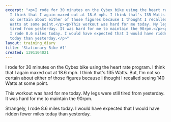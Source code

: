 ```yaml
---
excerpt: "<p>I rode for 30 minutes on the Cybex bike using the heart rate program.
  I think that I again maxed out at 18.6 mph. I think that's 135 Watts. But, I'm not
  so certain about either of those figures because I thought I recalled seeing 140
  Watts at some point.</p><p>This workout was hard for me today. My legs were still
  tired from yesterday. It was hard for me to maintain the 90rpm.</p><p>Strangely,
  I rode 8.6 miles today. I would have expected that I would have ridden fewer miles
  today than yesterday.</p>"
layout: training_diary
title: 'Stationary Bike #1'
created: 1391104021
---
```

<p>I rode for 30 minutes on the Cybex bike using the heart rate program. I think that I again maxed out at 18.6 mph. I think that's 135 Watts. But, I'm not so certain about either of those figures because I thought I recalled seeing 140 Watts at some point.</p><p>This workout was hard for me today. My legs were still tired from yesterday. It was hard for me to maintain the 90rpm.</p><p>Strangely, I rode 8.6 miles today. I would have expected that I would have ridden fewer miles today than yesterday.</p>
